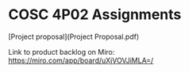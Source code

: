 # COSC 4P02 Assignments

[Project proposal](Project Proposal.pdf)

Link to product backlog on Miro: https://miro.com/app/board/uXjVOVJiMLA=/
